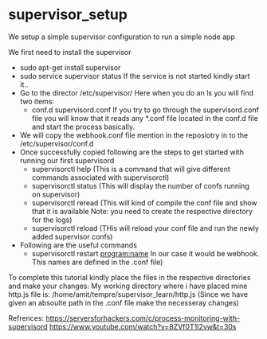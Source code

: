 # supervisor_setup
We setup a simple supervisor configuration to run a simple node app

We first need to install the supervisor
- sudo apt-get install supervisor
- sudo service supervisor status
  If the service is not started kindly start it..
- Go to the director /etc/supervisor/
  Here when you do an ls you will find two items:
  * conf.d     supervisord.conf
  If you try to go through the supervisord.conf file you will know that it reads any *.conf file located in the conf.d file and start the process basically.
- We will copy the webhook.conf file mention in the reposiotry in to the /etc/supervisor/conf.d
- Once successfully copied following are the steps to get started with running our first supervisord
   - supervisorctl help (This is a command that will give different commands associated with supervisorctl)
   - supervisorctl status (This will display the number of confs running on supervisor)
   - supervisorctl reread (This will kind of compile the conf file and show that it is available Note: you need to create the respective directory for the logs)
   - supervisorctl reload (THis will reload your conf file and run the newly added supervisor confs)
- Following are the useful commands
   - supervisorctl restart <program:name> In our case it would be webhook. This names are defined in the .conf file)
   
To complete this tutorial kindly place the files in the respective directories and make your changes:
My working directory where i have placed mine http.js file is:
/home/amit/tempre/supervisor_learn/http.js (Since we have given an absoulte path in the .conf file make the necesseray changes)

Refrences:
https://serversforhackers.com/c/process-monitoring-with-supervisord
https://www.youtube.com/watch?v=8ZVf0T1I2vw&t=30s 
